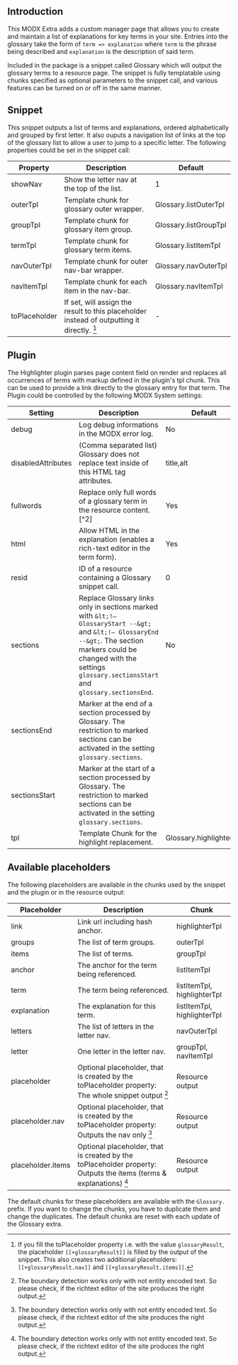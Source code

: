 ## Introduction

This MODX Extra adds a custom manager page that allows you to create and
maintain a list of explanations for key terms in your site. Entries into the
glossary take the form of `term => explanation` where `term` is the phrase being
described and `explanation` is the description of said term.

Included in the package is a snippet called Glossary which will output the 
glossary terms to a resource page. The snippet is fully templatable using 
chunks specified as optional parameters to the snippet call, and various 
features can be turned on or off in the same manner.

## Snippet

This snippet outputs a list of terms and explanations, ordered alphabetically 
and grouped by first letter. It also ouputs a navigation list of links at the 
top of the glossary list to allow a user to jump to a specific letter.
The following properties could be set in the snippet call:

Property | Description | Default
---------|-------------|--------
showNav | Show the letter nav at the top of the list. | 1
outerTpl | Template chunk for glossary outer wrapper. | Glossary.listOuterTpl
groupTpl | Template chunk for glossary item group. | Glossary.listGroupTpl
termTpl | Template chunk for glossary term items. | Glossary.listItemTpl
navOuterTpl | Template chunk for outer nav-bar wrapper. | Glossary.navOuterTpl
navItemTpl | Template chunk for each item in the nav-bar. | Glossary.navItemTpl
toPlaceholder | If set, will assign the result to this placeholder instead of outputting it directly. [^1] | -

[^1]: If you fill the toPlaceholder property i.e. with the value
`glossaryResult`, the placeholder `[[+glossaryResult]]` is filled by the output
of the snippet. This also creates two additional placeholders:
`[[+glossaryResult.nav]]` and `[[+glossaryResult.items]]`.

## Plugin

The Highlighter plugin parses page content field on render and replaces all
occurrences of terms with markup defined in the plugin's tpl chunk. This can be
used to provide a link directly to the glossary entry for that term. The Plugin 
could be controlled by the following MODX System settings:

Setting | Description | Default
------------|---------|--------
debug | Log debug informations in the MODX error log. | No
disabledAttributes | (Comma separated list) Glossary does not replace text inside of this HTML tag attributes. | title,alt
fullwords | Replace only full words of a glossary term in the resource content. [^2] | Yes
html | Allow HTML in the explanation (enables a rich-text editor in the term form). | Yes
resid | ID of a resource containing a Glossary snippet call. | 0
sections | Replace Glossary links only in sections marked with `&lt;!— GlossaryStart --&gt;` and `&lt;!— GlossaryEnd --&gt;`. The section markers could be changed with the settings `glossary.sectionsStart` and `glossary.sectionsEnd`. | No
sectionsEnd | Marker at the end of a section processed by Glossary. The restriction to marked sections can be activated in the setting `glossary.sections`.
sectionsStart | Marker at the start of a section processed by Glossary. The restriction to marked sections can be activated in the setting `glossary.sections`.
tpl | Template Chunk for the highlight replacement. | Glossary.highlighterTpl

[^3]: The boundary detection works only with not entity encoded text. So please check, if the richtext editor of the site produces the right output.

## Available placeholders

The following placeholders are available in the chunks used by the snippet and
the plugin or in the resource output:

Placeholder | Description | Chunk
------------|-------------|------
link | Link url including hash anchor. | highlighterTpl
groups | The list of term groups. | outerTpl
items | The list of terms. | groupTpl
anchor | The anchor for the term being referenced. | listItemTpl
term | The term being referenced. | listItemTpl, highlighterTpl
explanation | The explanation for this term. | listItemTpl, highlighterTpl
letters | The list of letters in the letter nav. | navOuterTpl
letter | One letter in the letter nav. | groupTpl, navItemTpl
placeholder | Optional placeholder, that is created by the toPlaceholder property: The whole snippet output [^3] | Resource output
placeholder.nav | Optional placeholder, that is created by the toPlaceholder property: Outputs the nav only [^3] | Resource output
placeholder.items | Optional placeholder, that is created by the toPlaceholder property: Outputs the items (terms & explanations) [^3] | Resource output

[^3]: See the toPlaceholder snippet property.

The default chunks for these placeholders are available with the `Glossary.`
prefix. If you want to change the chunks, you have to duplicate them and
change the duplicates. The default chunks are reset with each update of the 
Glossary extra.
